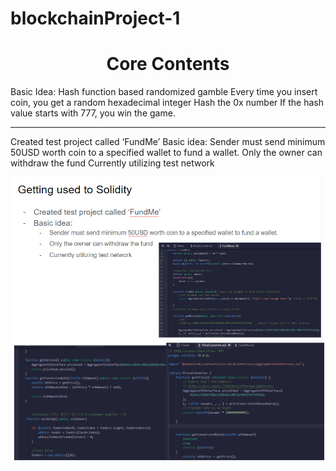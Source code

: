 # blockchainProject-1

<h1 align="center">Core Contents</h1>

Basic Idea:
Hash function based randomized gamble
Every time you insert coin, you get a random hexadecimal integer
Hash the 0x number
If the hash value starts with 777, you win the game.

--------
Created test project called ‘FundMe’
Basic idea:
Sender must send minimum 50USD worth coin to a specified wallet to fund a wallet.
Only the owner can withdraw the fund
Currently utilizing test network

<div align="center">
    <img align="center"  src="https://github.com/stefanobang/stefanobang123/blob/master/otherImg/blockchainprojct1.png" width="500px" alt="welcome-image">
</div>
<div align="center">
    <img align="center"  src="https://github.com/stefanobang/stefanobang123/blob/master/otherImg/blockchainprojct2.png" width="500px" alt="welcome-image">
</div>


